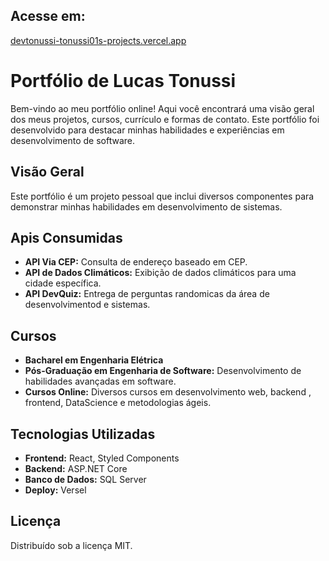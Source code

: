 ## Acesse em:
[devtonussi-tonussi01s-projects.vercel.app](https://devtonussi-tonussi01s-projects.vercel.app)

# Portfólio de Lucas Tonussi

Bem-vindo ao meu portfólio online! Aqui você encontrará uma visão geral dos meus projetos, cursos, currículo e formas de contato. Este portfólio foi desenvolvido para destacar minhas habilidades e experiências em desenvolvimento de software.


## Visão Geral

Este portfólio é um projeto pessoal que inclui diversos componentes para demonstrar minhas habilidades em desenvolvimento de sistemas. 

## Apis Consumidas

- **API Via CEP:** Consulta de endereço baseado em CEP.
- **API de Dados Climáticos:** Exibição de dados climáticos para uma cidade específica.
- **API DevQuiz:** Entrega de perguntas randomicas da área de desenvolvimentod e sistemas.

## Cursos
- **Bacharel em Engenharia Elétrica**
- **Pós-Graduação em Engenharia de Software:** Desenvolvimento de habilidades avançadas em software.
- **Cursos Online:** Diversos cursos em desenvolvimento web, backend , frontend, DataScience e metodologias ágeis.


## Tecnologias Utilizadas

- **Frontend:** React, Styled Components
- **Backend:** ASP.NET Core
- **Banco de Dados:** SQL Server
- **Deploy:** Versel

## Licença

Distribuído sob a licença MIT.
